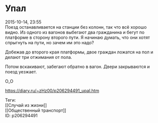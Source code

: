 Упал
=====

   
 2015-10-14, 23:55   
  Поезд останавливается на станции без колонн, так что всё хорошо видно. Из одного из вагонов выбегают два гражданина и бегут по платформе в сторону второго пути. Я начинаю думать, что они хотят спрыгнуть на пути, но зачем им это надо?   
   
 Добежав до второго края платформы, двое граждан ложатся на пол и делают три отжимания от пола.   
   
 Потом вскакивают, забегают обратно в вагон. Двери закрываются и поезд уезжает.   
   
 О\_О   
    
 <https://diary.ru/~zHz00/p206294491_upal.htm>   
   
 Теги:   
 [[Случай из жизни]]   
 [[Общественный транспорт]]   
 ID: p206294491
